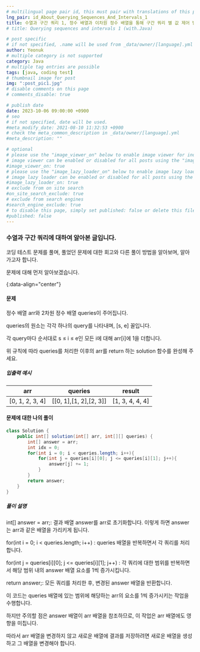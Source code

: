 ```yaml
---
# multilingual page pair id, this must pair with translations of this page. (This name must be unique)
lng_pair: id_About_Querying_Sequences_And_Intervals_1
title: 수열과 구간 쿼리 1, 정수 배열과 이차원 정수 배열을 통해 구간 쿼리 별 값 제어 방법에 대하여(with.Java)
# title: Querying sequences and intervals 1 (with.Java)

# post specific
# if not specified, .name will be used from _data/owner/[language].yml
author: Yeonuk
# multiple category is not supported
category: Java
# multiple tag entries are possible
tags: [java, coding test]
# thumbnail image for post
img: ":post_pic1.jpg"
# disable comments on this page
# comments_disable: true

# publish date
date: 2023-10-06 09:00:00 +0900
# seo
# if not specified, date will be used.
#meta_modify_date: 2021-08-10 11:32:53 +0900
# check the meta_common_description in _data/owner/[language].yml
#meta_description: ""

# optional
# please use the "image_viewer_on" below to enable image viewer for individual pages or posts (_posts/ or [language]/_posts folders).
# image viewer can be enabled or disabled for all posts using the "image_viewer_posts: true" setting in _data/conf/main.yml.
#image_viewer_on: true
# please use the "image_lazy_loader_on" below to enable image lazy loader for individual pages or posts (_posts/ or [language]/_posts folders).
# image lazy loader can be enabled or disabled for all posts using the "image_lazy_loader_posts: true" setting in _data/conf/main.yml.
#image_lazy_loader_on: true
# exclude from on site search
#on_site_search_exclude: true
# exclude from search engines
#search_engine_exclude: true
# to disable this page, simply set published: false or delete this file
#published: false
---
```


<!-- outline-start -->

### 수열과 구간 쿼리에 대하여 알아본 글입니다.

코딩 테스트 문제를 풀며, 풀었던 문제에 대한 회고와 다른 풀이 방법을 알아보며, 알아가고자 합니다.

문제에 대해 먼저 알아보겠습니다.

{:data-align="center"}

<!-- outline-end -->

#### 문제

정수 배열 arr와 2차원 정수 배열 queries이 주어집니다.

queries의 원소는 각각 하나의 query를 나타내며, [s, e] 꼴입니다.

각 query마다 순서대로 s ≤ i ≤ e인 모든 i에 대해 arr[i]에 1을 더합니다.

위 규칙에 따라 queries를 처리한 이후의 arr를 return 하는 solution 함수를 완성해 주세요.

##### 입출력 예시

| arr             | queries                | result          |
| --------------- | ---------------------- | --------------- |
| [0, 1, 2, 3, 4] | [[0, 1],[1, 2],[2, 3]] | [1, 3, 4, 4, 4] |

<!-- | start_num | end_num | result |
| --------- | ------- | ------ |
| 10        | 3       | 0      | -->

#### 문제에 대한 나의 풀이

```java
class Solution {
    public int[] solution(int[] arr, int[][] queries) {
        int[] answer = arr;
        int idx = 0;
        for(int i = 0; i < queries.length; i++){
            for(int j = queries[i][0]; j <= queries[i][1]; j++){
                answer[j] += 1;
            }
        }
        return answer;
    }
}
```

##### 풀이 설명

int[] answer = arr;: 결과 배열 answer를 arr로 초기화합니다. 이렇게 하면 answer는 arr과 같은 배열을 가리키게 됩니다.

for(int i = 0; i < queries.length; i++) : queries 배열을 반복하면서 각 쿼리를 처리합니다.

for(int j = queries[i][0]; j <= queries[i][1]; j++) : 각 쿼리에 대한 범위를 반복하면서 해당 범위 내의 answer 배열 요소를 1씩 증가시킵니다.

return answer;: 모든 쿼리를 처리한 후, 변경된 answer 배열을 반환합니다.

이 코드는 queries 배열에 있는 범위에 해당하는 arr의 요소를 1씩 증가시키는 작업을 수행합니다.

하지만 주의할 점은 answer 배열이 arr 배열을 참조하므로, 이 작업은 arr 배열에도 영향을 미칩니다.

따라서 arr 배열을 변경하지 않고 새로운 배열에 결과를 저장하려면 새로운 배열을 생성하고 그 배열을 변경해야 합니다.
